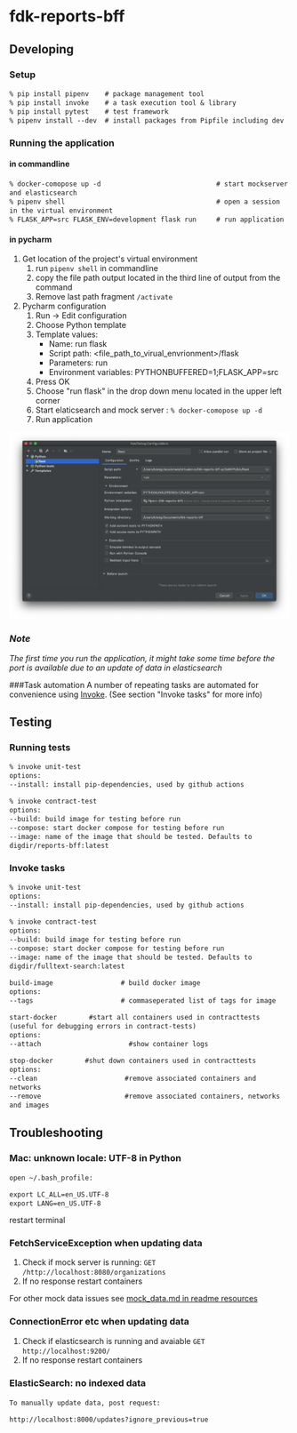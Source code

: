 # fdk-reports-bff

## Developing
### Setup
```
% pip install pipenv    # package management tool
% pip install invoke    # a task execution tool & library
% pip install pytest    # test framework
% pipenv install --dev  # install packages from Pipfile including dev
```

### Running the application 
#### in commandline 

```
% docker-comopose up -d                             # start mockserver and elasticsearch
% pipenv shell                                      # open a session in the virtual environment
% FLASK_APP=src FLASK_ENV=development flask run     # run application
```

#### in pycharm
1. Get location of the project's virtual environment
    1. run `pipenv shell` in commandline
    2. copy the file path output located in the third line of output from the command 
    3. Remove last path fragment `/activate`
2. Pycharm configuration
    1. Run -> Edit configuration
    2. Choose Python template
    3. Template values:
        * Name: run flask
        * Script path: <file_path_to_virual_envrionment>/flask
        * Parameters: run
        * Environment variables: PYTHONBUFFERED=1;FLASK_APP=src
    4. Press OK
    5. Choose "run flask" in the drop down menu located in the upper left corner
    6. Start elaticsearch and mock server : `% docker-comopose up -d`
    7. Run application

<img src="./readme_resources/pycharm_setup.png" alt="Example of pycharm run configuration" width="850"/>

### *Note*
*The first time you run the application, it might take some time before the port is available due to an
update of data in elasticsearch*    

###Task automation
A number of repeating tasks are automated for convenience using [Invoke](http://www.pyinvoke.org/). (See section "Invoke tasks" for more info)

## Testing
### Running tests
```
% invoke unit-test
options:
--install: install pip-dependencies, used by github actions
```
```
% invoke contract-test 
options:
--build: build image for testing before run
--compose: start docker compose for testing before run
--image: name of the image that should be tested. Defaults to digdir/reports-bff:latest
```

### Invoke tasks
```
% invoke unit-test
options:
--install: install pip-dependencies, used by github actions
```
```
% invoke contract-test 
options:
--build: build image for testing before run
--compose: start docker compose for testing before run
--image: name of the image that should be tested. Defaults to digdir/fulltext-search:latest
```

```
build-image                 # build docker image
options:
--tags                      # commaseperated list of tags for image        
```

```
start-docker        #start all containers used in contracttests (useful for debugging errors in contract-tests)
options:
--attach                      #show container logs
```

```
stop-docker        #shut down containers used in contracttests
options:
--clean                      #remove associated containers and networks
--remove                     #remove associated containers, networks and images   
```

## Troubleshooting
### Mac: unknown locale: UTF-8 in Python
`open ~/.bash_profile:`

```
export LC_ALL=en_US.UTF-8
export LANG=en_US.UTF-8
```
restart terminal

### FetchServiceException when updating data
 1. Check if mock server is running:  `GET /http://localhost:8080/organizations`  
 2. If no response restart containers

For other mock data issues see [mock_data.md in readme resources](readme_resources/mock_data.md)

### ConnectionError etc when updating data
1. Check if elasticsearch is running and avaiable `GET http://localhost:9200/`
2. If no response restart containers

### ElasticSearch: no indexed data

`To manually update data, post request:`

```
http://localhost:8000/updates?ignore_previous=true
```